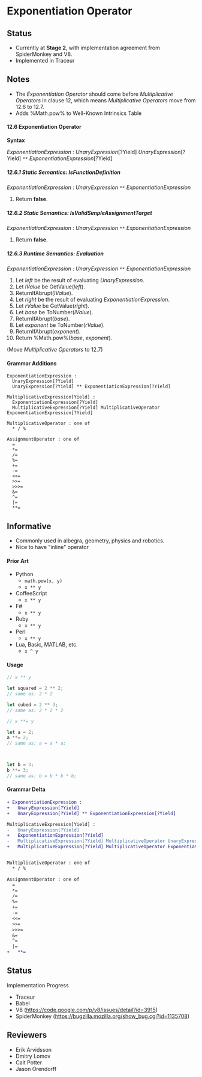 # Exponentiation Operator

## Status

- Currently at **Stage 2**, with implementation agreement from SpiderMonkey and V8.
- Implemented in Traceur 


## Notes

- The _Exponentiation Operator_ should come before _Multiplicative Operators_ in clause 12, which means _Multiplicative Operators_ move from 12.6 to 12.7.
- Adds %Math.pow% to Well-Known Intrinsics Table


#### 12.6 Exponentiation Operator

  **Syntax**
  
  _ExponentiationExpression_ : 
    _UnaryExpression_[?Yield]
    _UnaryExpression_[?Yield] `**` _ExponentiationExpression_[?Yield]

##### 12.6.1 Static Semantics: IsFunctionDefinition

  _ExponentiationExpression_ : _UnaryExpression_  `**` _ExponentiationExpression_
  
  1. Return **false**.

##### 12.6.2 Static Semantics: IsValidSimpleAssignmentTarget

  _ExponentiationExpression_ : _UnaryExpression_  `**` _ExponentiationExpression_
  
  1. Return **false**.

##### 12.6.3 Runtime Semantics: Evaluation

  _ExponentiationExpression_ : _UnaryExpression_  `**` _ExponentiationExpression_

  1. Let _left_ be the result of evaluating _UnaryExpression_.
  1. Let _lValue_ be GetValue(_left_).
  1. ReturnIfAbrupt(_lValue_).
  1. Let _right_ be the result of evaluating _ExponentiationExpression_.
  1. Let _rValue_ be GetValue(_right_).
  1. Let _base_ be ToNumber(_lValue_).
  1. ReturnIfAbrupt(_base_).
  1. Let _exponent_ be ToNumber(_rValue_).
  1. ReturnIfAbrupt(_exponent_).
  1. Return %Math.pow%(_base_, _exponent_).


(Move _Multiplicative Operators_ to 12.7)



#### Grammar Additions

```
ExponentiationExpression : 
  UnaryExpression[?Yield]
  UnaryExpression[?Yield] ** ExponentiationExpression[?Yield]

MultiplicativeExpression[Yield] :
  ExponentiationExpression[?Yield]
  MultiplicativeExpression[?Yield] MultiplicativeOperator ExponentiationExpression[?Yield]

MultiplicativeOperator : one of
  * / %
  
AssignmentOperator : one of
  =
  *=
  /=
  %=
  +=
  -=
  <<=
  >>=
  >>>=
  &=
  ^=
  |=
  **=
```



## Informative

- Commonly used in albegra, geometry, physics and robotics.
- Nice to have "inline" operator

#### Prior Art

- Python
  - `math.pow(x, y)`
  - `x ** y`
- CoffeeScript
  - `x ** y`
- F#
  - `x ** y`
- Ruby
  - `x ** y`
- Perl
  - `x ** y`
- Lua, Basic, MATLAB, etc.
  - `x ^ y`


#### Usage


```js
// x ** y

let squared = 2 ** 2;
// same as: 2 * 2

let cubed = 2 ** 3;
// same as: 2 * 2 * 2

```

```js
// x **= y

let a = 2;
a **= 2;
// same as: a = a * a;



let b = 3;
b **= 3;
// same as: b = b * b * b;

```


#### Grammar Delta

```diff
+ ExponentiationExpression : 
+   UnaryExpression[?Yield]
+   UnaryExpression[?Yield] ** ExponentiationExpression[?Yield]

MultiplicativeExpression[Yield] :
-   UnaryExpression[?Yield]
+   ExponentiationExpression[?Yield]
-   MultiplicativeExpression[?Yield] MultiplicativeOperator UnaryExpression[?Yield]
+   MultiplicativeExpression[?Yield] MultiplicativeOperator ExponentiationExpression[?Yield]


MultiplicativeOperator : one of
  * / %

AssignmentOperator : one of
  =
  *=
  /=
  %=
  +=
  -=
  <<=
  >>=
  >>>=
  &=
  ^=
  |=
+   **=
```

## Status

Implementation Progress
  - Traceur
  - Babel
  - V8 (https://code.google.com/p/v8/issues/detail?id=3915)
  - SpiderMonkey (https://bugzilla.mozilla.org/show_bug.cgi?id=1135708)




## Reviewers

- Erik Arvidsson
- Dmitry Lomov
- Cait Potter
- Jason Orendorff
